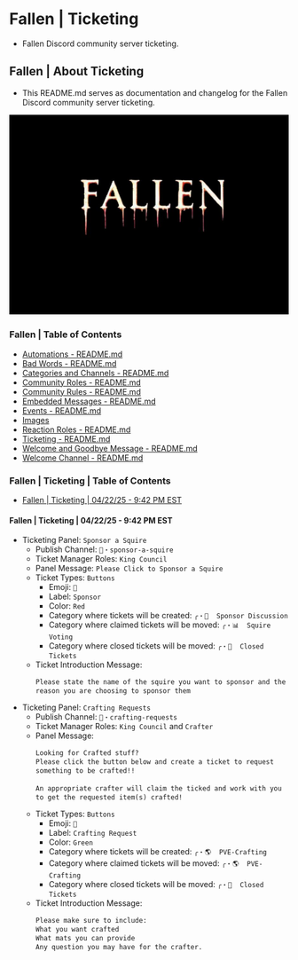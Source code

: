 <!-- omit from toc -->
# Fallen | Ticketing
* Fallen Discord community server ticketing.

<!-- omit from toc -->
## Fallen | About Ticketing
* This README.md serves as documentation and changelog for the Fallen Discord community server ticketing.

![alttext](/Images/Fallen%20-%20Server%20Icon%20-%20545x390.png)

<!-- omit from toc -->
### Fallen | Table of Contents
* [Automations - README.md](/Automations/README.md)
* [Bad Words - README.md](/Bad%20Words/README.md)
* [Categories and Channels - README.md](/Categories%20and%20Channels/README.md)
* [Community Roles - README.md](/Community%20Roles/README.md)
* [Community Rules - README.md](/Community%20Rules/README.md)
* [Embedded Messages - README.md](/Embedded%20Messages/README.md)
* [Events - README.md](/Events/README.md)
* [Images](/Images/)
* [Reaction Roles - README.md](/Reaction%20Roles/README.md)
* [Ticketing - README.md](/Ticketing/README.md)
* [Welcome and Goodbye Message - README.md](/Welcome%20and%20Goodbye%20Message/README.md)
* [Welcome Channel - README.md](/Welcome%20Channel/README.md)

<!-- omit from toc -->
### Fallen | Ticketing | Table of Contents
* [Fallen | Ticketing | 04/22/25 - 9:42 PM EST](#fallen--ticketing--042225---942-pm-est)

#### Fallen | Ticketing | 04/22/25 - 9:42 PM EST
* Ticketing Panel: `Sponsor a Squire`
  * Publish Channel: `📝・sponsor-a-squire`
  * Ticket Manager Roles: `King Council`
  * Panel Message: `Please Click to Sponsor a Squire`
  * Ticket Types: `Buttons`
    * Emoji: `🧙`
    * Label: `Sponsor`
    * Color: `Red`
    * Category where tickets will be created: `╭・💬  Sponsor Discussion`
    * Category where claimed tickets will be moved: `╭・📊  Squire Voting`
    * Category where closed tickets will be moved: `╭・🚧  Closed Tickets`
  * Ticket Introduction Message:
    ```
    Please state the name of the squire you want to sponsor and the reason you are choosing to sponsor them
    ```
* Ticketing Panel: `Crafting Requests`
  * Publish Channel: `📝・crafting-requests`
  * Ticket Manager Roles: `King Council` and `Crafter`
  * Panel Message:
    ```
    Looking for Crafted stuff? 
    Please click the button below and create a ticket to request something to be crafted!!

    An appropriate crafter will claim the ticked and work with you to get the requested item(s) crafted!
    ```
  * Ticket Types: `Buttons`
    * Emoji: `📩`
    * Label: `Crafting Request`
    * Color: `Green`
    * Category where tickets will be created: `╭・🌎  PVE-Crafting`
    * Category where claimed tickets will be moved: `╭・🌎  PVE-Crafting`
    * Category where closed tickets will be moved: `╭・🚧  Closed Tickets`
  * Ticket Introduction Message:
    ```
    Please make sure to include:
    What you want crafted
    What mats you can provide
    Any question you may have for the crafter.
    ```